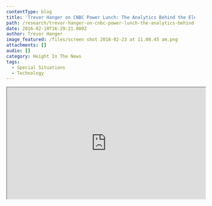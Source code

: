 ```yaml
---
contentType: blog
title: 'Trevor Hanger on CNBC Power Lunch: The Analytics Behind the Election'
path: /research/trevor-hanger-on-cnbc-power-lunch-the-analytics-behind-the-election/
date: 2016-02-10T16:29:21.000Z
author: Trevor Hanger
image_featured: /files/screen shot 2018-02-23 at 11.08.45 am.png
attachments: []
audio: []
category: Height In The News
tags:
  - Special Situations
  - Technology
---
```

<iframe src="https://player.cnbc.com/p/gZWlPC/cnbc_global?playertype=synd&byGuid=3000493039&size=530_298" width="530" height="298" type="application/x-shockwave-flash" allowFullScreen="true" bgcolor="#131313"></iframe>
